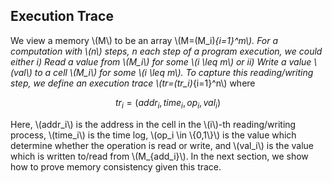 ## Execution Trace

We view a memory \\(M\\) to be an array \\(M=(M_i)_{i=1}^m\\). For a computation with \\(n\\) steps, n each step of a program execution, we could either i) Read a value from \\(M_i\\) for some \\(i \leq m\\) or ii) Write a value \\(val\\) to a cell \\(M_i\\) for some \\(i \leq m\\). To capture this reading/writing step, we define an execution trace \\(tr=(tr_i)_{i=1}^n\\) where 

$$tr_i=(addr_i,time_i,op_i,val_i)$$

Here, \\(addr_i\\) is the address in the cell in the \\(i\\)-th reading/writing process, \\(time_i\\) is the time log, \\(op_i \in \\{0,1\\}\\) is the value which determine whether the operation is read or write, and \\(val_i\\) is the value which is written to/read from \\(M_{add_i}\\). In the next section, we show how to prove memory consistency given this trace.